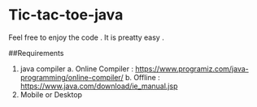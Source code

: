 # Tic-tac-toe-java

Feel free to enjoy the code . It is preatty easy . 


##Requirements
1. java compiler
  a. Online Compiler : https://www.programiz.com/java-programming/online-compiler/
  b. Offline : https://www.java.com/download/ie_manual.jsp
2. Mobile or Desktop
